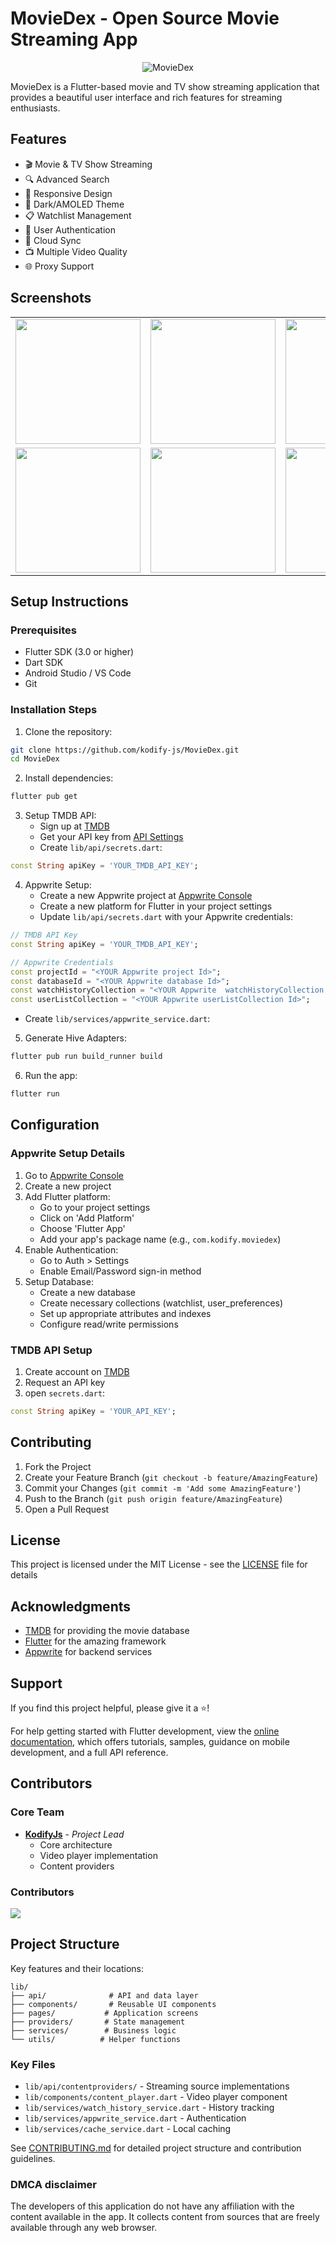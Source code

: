# MovieDex - Open Source Movie Streaming App

<p align="center">
  <img src="assets/images/screenshot-1.jpg" alt="MovieDex">
</p>

MovieDex is a Flutter-based movie and TV show streaming application that provides a beautiful user interface and rich features for streaming enthusiasts.

## Features

- 🎬 Movie & TV Show Streaming
- 🔍 Advanced Search
- 📱 Responsive Design
- 🌙 Dark/AMOLED Theme
- 📋 Watchlist Management
- 🔐 User Authentication
- 🔄 Cloud Sync
- 📺 Multiple Video Quality
- 🌐 Proxy Support

## Screenshots

<table>
  <tr>
    <td align="center">
        <img src="assets/images/screenshot-2.jpg" width="200px;" alt=""/>
    </td>
    <td align="center">
        <img src="assets/images/screenshot-3.jpeg" width="200px;" alt=""/>
    </td>
    <td align="center">
        <img src="assets/images/screenshot-4.jpeg" width="200px;" alt=""/>
    </td>
  </tr>
  <tr>
    <td align="center">
        <img src="assets/images/screenshot-5.jpeg" width="200px;" alt=""/>
    </td>
    <td align="center">
        <img src="assets/images/screenshot-6.jpeg" width="200px;" alt=""/>
    </td>
    <td align="center">
        <img src="assets/images/screenshot-8.jpeg" width="200px;" alt=""/>
    </td>
  </tr>
</table>

## Setup Instructions

### Prerequisites
- Flutter SDK (3.0 or higher)
- Dart SDK
- Android Studio / VS Code
- Git

### Installation Steps

1. Clone the repository:
```bash
git clone https://github.com/kodify-js/MovieDex.git
cd MovieDex
```

2. Install dependencies:
```bash
flutter pub get
```

3. Setup TMDB API:
   - Sign up at [TMDB](https://www.themoviedb.org/signup)
   - Get your API key from [API Settings](https://www.themoviedb.org/settings/api)
   - Create `lib/api/secrets.dart`:
```dart
const String apiKey = 'YOUR_TMDB_API_KEY';
```

4. Appwrite Setup:
   - Create a new Appwrite project at [Appwrite Console](https://cloud.appwrite.io/)
   - Create a new platform for Flutter in your project settings
   - Update `lib/api/secrets.dart` with your Appwrite credentials:
```dart
// TMDB API Key
const String apiKey = 'YOUR_TMDB_API_KEY';

// Appwrite Credentials
const projectId = "<YOUR Appwrite project Id>";
const databaseId = "<YOUR Appwrite database Id>";
const watchHistoryCollection = "<YOUR Appwrite  watchHistoryCollection Id>";
const userListCollection = "<YOUR Appwrite userListCollection Id>";

```
   - Create `lib/services/appwrite_service.dart`:

5. Generate Hive Adapters:
```bash
flutter pub run build_runner build
```

6. Run the app:
```bash
flutter run
```

## Configuration

### Appwrite Setup Details
1. Go to [Appwrite Console](https://cloud.appwrite.io/)
2. Create a new project
3. Add Flutter platform:
   - Go to your project settings
   - Click on 'Add Platform'
   - Choose 'Flutter App'
   - Add your app's package name (e.g., `com.kodify.moviedex`)
4. Enable Authentication:
   - Go to Auth > Settings
   - Enable Email/Password sign-in method
5. Setup Database:
   - Create a new database
   - Create necessary collections (watchlist, user_preferences)
   - Set up appropriate attributes and indexes
   - Configure read/write permissions

### TMDB API Setup
1. Create account on [TMDB](https://www.themoviedb.org/)
2. Request an API key
3. open `secrets.dart`:
```dart
const String apiKey = 'YOUR_API_KEY';
```

## Contributing

1. Fork the Project
2. Create your Feature Branch (`git checkout -b feature/AmazingFeature`)
3. Commit your Changes (`git commit -m 'Add some AmazingFeature'`)
4. Push to the Branch (`git push origin feature/AmazingFeature`)
5. Open a Pull Request

## License

This project is licensed under the MIT License - see the [LICENSE](LICENSE) file for details

## Acknowledgments

- [TMDB](https://www.themoviedb.org/) for providing the movie database
- [Flutter](https://flutter.dev/) for the amazing framework
- [Appwrite](https://appwrite.io/) for backend services

## Support

If you find this project helpful, please give it a ⭐️!

For help getting started with Flutter development, view the
[online documentation](https://flutter.dev/docs), which offers tutorials,
samples, guidance on mobile development, and a full API reference.

## Contributors

### Core Team

- **[KodifyJs](https://github.com/kodify-js)** - *Project Lead*
  - Core architecture
  - Video player implementation
  - Content providers

### Contributors

<a href="https://github.com/Kodify-js/Moviedex/graphs/contributors">
  <img src="https://contrib.rocks/image?repo=Kodify-js/Moviedex" />
</a>

## Project Structure

Key features and their locations:

```
lib/
├── api/              # API and data layer
├── components/       # Reusable UI components
├── pages/           # Application screens
├── providers/       # State management
├── services/        # Business logic
└── utils/          # Helper functions
```

### Key Files

- `lib/api/contentproviders/` - Streaming source implementations
- `lib/components/content_player.dart` - Video player component
- `lib/services/watch_history_service.dart` - History tracking
- `lib/services/appwrite_service.dart` - Authentication
- `lib/services/cache_service.dart` - Local caching

See [CONTRIBUTING.md](CONTRIBUTING.md) for detailed project structure and contribution guidelines.

### DMCA disclaimer
The developers of this application do not have any affiliation with the content available in the app. It collects content from sources that are freely available through any web browser.
